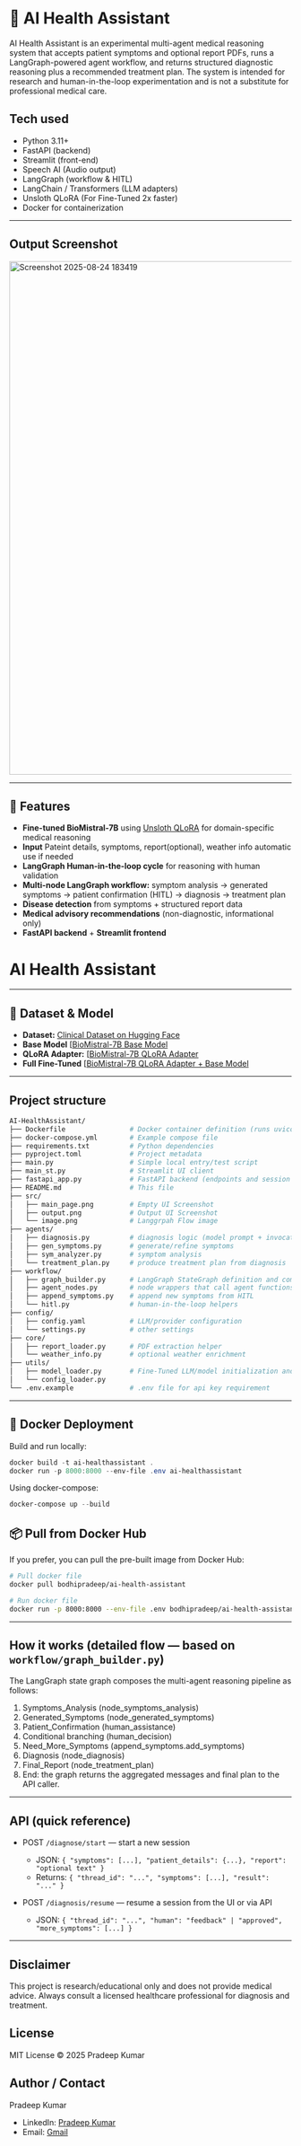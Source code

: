 # 🏥 AI Health Assistant

AI Health Assistant is an experimental multi-agent medical reasoning system that accepts patient symptoms and optional report PDFs, runs a LangGraph-powered agent workflow, and returns structured diagnostic reasoning plus a recommended treatment plan. The system is intended for research and human-in-the-loop experimentation and is not a substitute for professional medical care.

## Tech used
- Python 3.11+
- FastAPI (backend)
- Streamlit (front-end)
- Speech AI (Audio output)
- LangGraph (workflow & HITL) 
- LangChain / Transformers (LLM adapters)
- Unsloth QLoRA (For Fine-Tuned 2x faster)
- Docker for containerization

---
## Output Screenshot
<img width="1679" height="915" alt="Screenshot 2025-08-24 183419" src="https://github.com/user-attachments/assets/70f50ee8-4006-4824-9044-cfb69e8bbdd9" />

---
## 📌 Features
- **Fine-tuned BioMistral-7B** using [Unsloth QLoRA](https://huggingface.co/unsloth) for domain-specific medical reasoning
- **Input** Pateint details, symptoms, report(optional), weather info automatic use if needed 
- **LangGraph Human-in-the-loop cycle** for reasoning with human validation
- **Multi-node LangGraph workflow:** symptom analysis → generated symptoms → patient confirmation (HITL) → diagnosis → treatment plan
- **Disease detection** from symptoms + structured report data
- **Medical advisory recommendations** (non-diagnostic, informational only)
- **FastAPI backend** + **Streamlit frontend**
# AI Health Assistant

---
## 📂 Dataset & Model
- **Dataset:** [Clinical Dataset on Hugging Face](https://huggingface.co/datasets/FreedomIntelligence/medical-o1-reasoning-SFT)
- **Base Model** [[BioMistral-7B Base Model](https://huggingface.co/BioMistral/BioMistral-7B)
- **QLoRA Adapter:** [[BioMistral-7B QLoRA Adapter](https://huggingface.co/PradeepBodhi/BioMistral-7b_Fine-Tuned-QLoRA)
- **Full Fine-Tuned** [[BioMistral-7B QLoRA Adapter + Base Model](https://huggingface.co/PradeepBodhi/BioMistral-7b_Fine-Tuned-FULL)

---
## Project structure

```bash
AI-HealthAssistant/
├── Dockerfile                # Docker container definition (runs uvicorn fastapi_app:app)
├── docker-compose.yml        # Example compose file
├── requirements.txt          # Python dependencies
├── pyproject.toml            # Project metadata
├── main.py                   # Simple local entry/test script
├── main_st.py                # Streamlit UI client
├── fastapi_app.py            # FastAPI backend (endpoints and session handling)
├── README.md                 # This file
├── src/
│   ├── main_page.png         # Empty UI Screenshot
│   ├── output.png            # Output UI Screenshot
│   └── image.png             # Langgrpah Flow image
├── agents/
│   ├── diagnosis.py          # diagnosis logic (model prompt + invocation)
│   ├── gen_symptoms.py       # generate/refine symptoms
│   ├── sym_analyzer.py       # symptom analysis
│   └── treatment_plan.py     # produce treatment plan from diagnosis
├── workflow/
│   ├── graph_builder.py      # LangGraph StateGraph definition and compilation
│   ├── agent_nodes.py        # node wrappers that call agent functions
│   ├── append_symptoms.py    # append new symptoms from HITL
│   └── hitl.py               # human-in-the-loop helpers
├── config/
│   ├── config.yaml           # LLM/provider configuration
│   └── settings.py           # other settings
├── core/
│   ├── report_loader.py      # PDF extraction helper
│   └── weather_info.py       # optional weather enrichment
├── utils/
│   ├── model_loader.py       # Fine-Tuned LLM/model initialization and selection
│   └── config_loader.py
└── .env.example              # .env file for api key requirement
```
--- 
## 🐳 Docker Deployment

Build and run locally:

```powershell
docker build -t ai-healthassistant .
docker run -p 8000:8000 --env-file .env ai-healthassistant
```

Using docker-compose:

```powershell
docker-compose up --build
```

## 📦 Pull from Docker Hub
If you prefer, you can pull the pre-built image from Docker Hub:

```bash
# Pull docker file
docker pull bodhipradeep/ai-health-assistant

# Run docker file
docker run -p 8000:8000 --env-file .env bodhipradeep/ai-health-assistant
```
---
## How it works (detailed flow — based on `workflow/graph_builder.py`)

The LangGraph state graph composes the multi-agent reasoning pipeline as follows:

1. Symptoms_Analysis (node_symptoms_analysis)
2. Generated_Symptoms (node_generated_symptoms)
3. Patient_Confirmation (human_assistance)
4. Conditional branching (human_decision)
5. Need_More_Symptoms (append_symptoms.add_symptoms)
6. Diagnosis (node_diagnosis)
7. Final_Report (node_treatment_plan)
8. End: the graph returns the aggregated messages and final plan to the API caller.

---
## API (quick reference)

- POST `/diagnose/start` — start a new session
  - JSON: `{ "symptoms": [...], "patient_details": {...}, "report": "optional text" }`
  - Returns: `{ "thread_id": "...", "symptoms": [...], "result": "..." }`

- POST `/diagnosis/resume` — resume a session from the UI or via API
  - JSON: `{ "thread_id": "...", "human": "feedback" | "approved", "more_symptoms": [...] }`

---
## Disclaimer

This project is research/educational only and does not provide medical advice. Always consult a licensed healthcare professional for diagnosis and treatment.

## License

MIT License © 2025 Pradeep Kumar

## Author / Contact

Pradeep Kumar

- LinkedIn: [Pradeep Kumar](https://www.linkedin.com/in/bodhi-pradeep/)  
- Email: [Gmail](mailto:pradeep.kmr.pro@gmail.com)






